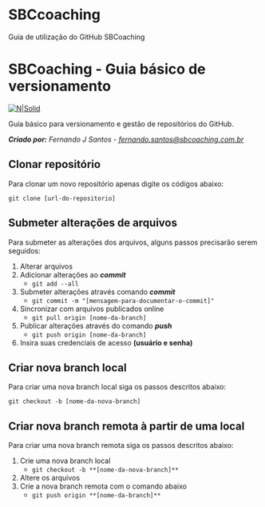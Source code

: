 # SBCcoaching
Guia de utilização do GitHub SBCoaching

# SBCoaching - Guia básico de versionamento

[![N|Solid](https://d3ams2lk3yn2fs.cloudfront.net/img/sbcoaching.png)](https://www.sbcoaching.com.br)

Guia básico para versionamento e gestão de repositórios do GitHub.

  ***Criado por:** Fernando J Santos - fernando.santos@sbcoaching.com.br*

## Clonar repositório

Para clonar um novo repositório apenas digite os códigos abaixo:    

``
git clone [url-do-repositorio]
``
## Submeter alterações de arquivos

Para submeter as alterações dos arquivos, alguns passos precisarão serem seguidos:

1. Alterar arquivos
2. Adicionar alterações ao ***commit***
    - `git add --all`
3. Submeter alterações através comando ***commit*** 
    - `git commit -m "[mensagem-para-documentar-o-commit]"`
4. Sincronizar com arquivos publicados online
    - `git pull origin [nome-da-branch]`
5. Publicar alterações através do comando ***push***
    - `git push origin [nome-da-branch]`
6. Insira suas credenciais de acesso **(usuário e senha)** 

## Criar nova branch local

Para criar uma nova branch local siga os passos descritos abaixo:

`git checkout -b [nome-da-nova-branch]`

## Criar nova branch remota à partir de uma local

Para criar uma nova branch remota siga os passos descritos abaixo:

1. Crie uma nova branch local
    - `git checkout -b **[nome-da-nova-branch]**`
2. Altere os arquivos
3. Crie a nova branch remota com o comando abaixo
    - `git push origin **[nome-da-branch]**`
